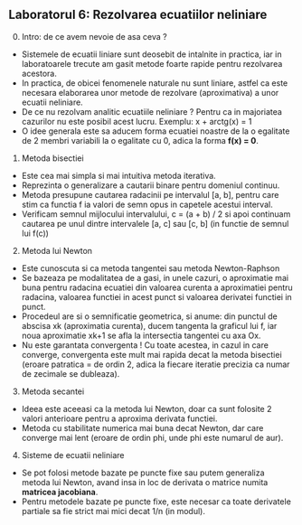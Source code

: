 ## Laboratorul 6: Rezolvarea ecuatiilor neliniare

0. Intro: de ce avem nevoie de asa ceva ?

- Sistemele de ecuatii liniare sunt deosebit de intalnite in practica, iar in
laboratoarele trecute am gasit metode foarte rapide pentru rezolvarea acestora.
- In practica, de obicei fenomenele naturale nu sunt liniare, astfel ca este
necesara elaborarea unor metode de rezolvare (aproximativa) a unor ecuatii
neliniare.
- De ce nu rezolvam analitic ecuatiile neliniare ? Pentru ca in majoriatea
cazurilor nu este posibil acest lucru. Exemplu: x + arctg(x) = 1
- O idee generala este sa aducem forma ecuatiei noastre de la o egalitate de 2
membri variabili la o egalitate cu 0, adica la forma **f(x) = 0**.

1. Metoda bisectiei
- Este cea mai simpla si mai intuitiva metoda iterativa.
- Reprezinta o generalizare a cautarii binare pentru domeniul continuu.
- Metoda presupune cautarea radacinii pe intervalul [a, b], pentru care stim ca
functia f ia valori de semn opus in capetele acestui interval.
- Verificam semnul mijlocului intervalului, c = (a + b) / 2 si apoi continuam
cautarea pe unul dintre intervalele [a, c] sau [c, b] (in functie de semnul lui f(c))

2. Metoda lui Newton
- Este cunoscuta si ca metoda tangentei sau metoda Newton-Raphson
- Se bazeaza pe modalitatea de a gasi, in unele cazuri, o aproximatie mai buna
pentru radacina ecuatiei din valoarea curenta a aproximatiei pentru radacina,
valoarea functiei in acest punct si valoarea derivatei functiei in punct.
- Procedeul are si o semnificatie geometrica, si anume: din punctul de abscisa xk
(aproximatia curenta), ducem tangenta la graficul lui f, iar noua aproximatie xk+1
se afla la intersectia tangentei cu axa Ox.
- Nu este garantata convergenta ! Cu toate acestea, in cazul in care converge, convergenta
este mult mai rapida decat la metoda bisectiei (eroare patratica = de ordin 2, adica la
fiecare iteratie precizia ca numar de zecimale se dubleaza).

3. Metoda secantei
- Ideea este aceeasi ca la metoda lui Newton, doar ca sunt folosite 2 valori
anterioare pentru a aproxima derivata functiei.
- Metoda cu stabilitate numerica mai buna decat Newton, dar care converge mai lent
(eroare de ordin phi, unde phi este numarul de aur).

4. Sisteme de ecuatii neliniare
- Se pot folosi metode bazate pe puncte fixe sau putem generaliza metoda lui Newton, avand
insa in loc de derivata o matrice numita **matricea jacobiana**.
- Pentru metodele bazate pe puncte fixe, este necesar ca toate derivatele partiale sa fie strict
mai mici decat 1/n (in modul).
